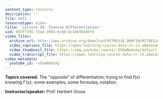 ```yaml
---
content_type: resource
description: ''
file: null
resourcetype: Video
title: 'Lecture 10: Inverse Differentiation'
uid: 907f7395-75a4-3994-6c60-bc1b0494d6f8
video_files:
  archive_url: http://www.archive.org/download/MITRES18_006F10/MITRES18_006F10_26_0210_300k.mp4
  video_captions_file: https://open-learning-course-data-rc.s3.amazonaws.com/res-18-006-calculus-revisited-single-variable-calculus-fall-2010/d28d44c192c1552a9ebfc948fe6e1022_-S5GwNe0xXg.vtt
  video_thumbnail_file: https://img.youtube.com/vi/-S5GwNe0xXg/default.jpg
  video_transcript_file: https://open-learning-course-data-rc.s3.amazonaws.com/res-18-006-calculus-revisited-single-variable-calculus-fall-2010/a8412d588934577fa55c7bfe6721d378_-S5GwNe0xXg.pdf
video_metadata:
  youtube_id: -S5GwNe0xXg
---
```


**Topics covered:** The "opposite" of differentiation; trying to find f(x) knowing f'(x); some examples; some formulas; notation.

**Instructor/speaker:** Prof. Herbert Gross